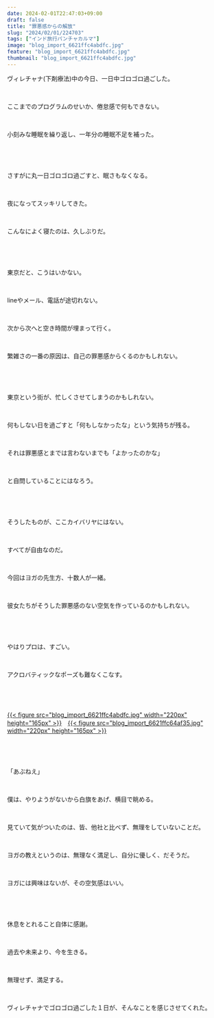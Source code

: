 ```yaml
---
date: 2024-02-01T22:47:03+09:00
draft: false
title: "罪悪感からの解放"
slug: "2024/02/01/224703"
tags: ["インド旅行パンチャカルマ"]
image: "blog_import_6621ffc4abdfc.jpg"
feature: "blog_import_6621ffc4abdfc.jpg"
thumbnail: "blog_import_6621ffc4abdfc.jpg"
---
```

<p>ヴィレチャナ(下剤療法)中の今日、一日中ゴロゴロ過ごした。</p><p> </p><p>ここまでのプログラムのせいか、倦怠感で何もできない。</p><p> </p><p>小刻みな睡眠を繰り返し、一年分の睡眠不足を補った。</p><p> </p><p> </p><p>さすがに丸一日ゴロゴロ過ごすと、眠さもなくなる。</p><p> </p><p>夜になってスッキリしてきた。</p><p> </p><p>こんなによく寝たのは、久しぶりだ。</p><p> </p><p> </p><p>東京だと、こうはいかない。</p><p> </p><p>lineやメール、電話が途切れない。</p><p> </p><p>次から次へと空き時間が埋まって行く。</p><p> </p><p>繁雑さの一番の原因は、自己の罪悪感からくるのかもしれない。</p><p> </p><p> </p><p>東京という街が、忙しくさせてしまうのかもしれない。</p><p> </p><p>何もしない日を過ごすと「何もしなかったな」という気持ちが残る。</p><p> </p><p>それは罪悪感とまでは言わないまでも「よかったのかな」</p><p> </p><p>と自問していることにはなろう。</p><p> </p><p> </p><p>そうしたものが、ここカイバリヤにはない。</p><p> </p><p>すべてが自由なのだ。</p><p> </p><p>今回はヨガの先生方、十数人が一緒。</p><p> </p><p>彼女たちがそうした罪悪感のない空気を作っているのかもしれない。</p><p> </p><p> </p><p>やはりプロは、すごい。</p><p> </p><p>アクロバティックなポーズも難なくこなす。</p><p> </p><p> </p><p><a href="blog_import_6621ffc4abdfc.jpg">{{< figure src="blog_import_6621ffc4abdfc.jpg" width="220px" height="165px" >}}</a>　<a href="blog_import_6621ffc64af35.jpg">{{< figure src="blog_import_6621ffc64af35.jpg" width="220px" height="165px" >}}</a></p><p> </p><p> </p><p>「あぶねえ」</p><p> </p><p>僕は、やりようがないから白旗をあげ、横目で眺める。</p><p> </p><p>見ていて気がついたのは、皆、他社と比べず、無理をしていないことだ。</p><p> </p><p>ヨガの教えというのは、無理なく満足し、自分に優しく、だそうだ。</p><p> </p><p>ヨガには興味はないが、その空気感はいい。</p><p> </p><p> </p><p>休息をとれること自体に感謝。</p><p> </p><p>過去や未来より、今を生きる。</p><p> </p><p>無理せず、満足する。</p><p> </p><p>ヴィレチャナでゴロゴロ過ごした１日が、そんなことを感じさせてくれた。</p><p> </p><p> </p>

